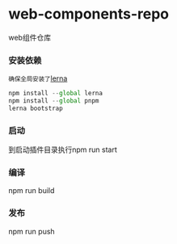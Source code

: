 # web-components-repo
web组件仓库

### 安装依赖 

`确保全局安装了`[lerna](https://lerna.js.org/)

```js
npm install --global lerna
npm install --global pnpm
lerna bootstrap
```

### 启动

到启动插件目录执行npm run start

### 编译

npm run build

### 发布

npm run push
